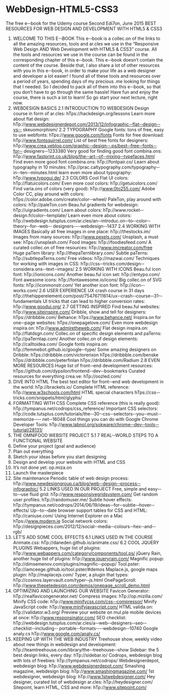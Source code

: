 # WebDesign-HTML5-CSS3

The free e-­‐book for the Udemy course
Second Edi7on, June 2015
BEST RESOURCES FOR WEB
DESIGN AND DEVELOPMENT
WITH HTML5 & CSS3
1. WELCOME TO THIS E-­‐BOOK
This e-­‐book is a collec.on of the links to all the amazing resources, tools and ar.cles
we use in the “Responsive Web Design AND Web Development with HTML5 &
CSS3” course. All the tools and resources we use in the course can be found in the
corresponding chapter of this e-­‐book. This e-­‐book doesn’t contain the content of the
course.
Beside that, I also share a lot of other resources with you in this e-­‐book, in order to
make your life as a web designer and developer a lot easier! I found all of these tools
and resources over a period of years, spending days of my precious .me looking for
things that I needed. So I decided to pack all of them into this e-­‐book, so that you
don’t have to go through the same hassle!
Have fun and enjoy the course, there is such a lot to learn! So go start your next
lecture, right now.
2. WEBDESIGN BASICS
2.1 INTRODUCTION TO WEBDESIGN
Design course in form of ar.cles:
hTps://hackdesign.org/lessons
Learn more about flat design:
hTp://www.webdesignerdepot.com/2013/12/infographic-­‐flat-­‐design-­‐vs-­‐
skeuomorphism/
2.2 TYPOGRAPHY
Google fonts: tons of free, easy to use webfonts:
hTps://www.google.com/fonts
Fonts for free download:
hTp://www.fontsquirrel.com/
List of best free fonts for designers:
hTp://www.crea.vebloq.com/graphic-­‐design-­‐.ps/best-­‐free-­‐fonts-­‐for-­‐
designers-­‐1233380
Very good for finding good font combina.ons:
hTp://www.fastprint.co.uk/blog/the-­‐art-­‐of-­‐mixing-­‐typefaces.html
Find even more good font combina.ons:
hTp://fontpair.co/
Learn about typography in 10 minutes:
hTp://prac.caltypography.com/typography-­‐in-­‐ten-­‐minutes.html
learn even more about typography:
hTp://www.typogui.de/
2.3 COLORS
Cool Flat UI colors:
hTp://flatuicolors.com/
Even more cool colors:
hTp://getuicolors.com/
Find varia.ons of colors (very good):
hTp://www.0to255.com/
Adobe Color CC, play around with colors:
hTps://color.adobe.com/create/color-­‐wheel/
PaleTon, play around with colors:
hTp://paleTon.com
Beau.ful gradients for webdesign:
hTp://uigradients.com/
Learn about colors:
hTp://www.rocket-­‐design.fr/color-­‐template/
Learn even more about colors:
hTp://webdesign.tutsplus.com/ar.cles/an-­‐introduc.on-­‐to-­‐color-­‐theory-­‐for-­‐web-­‐
designers-­‐-­‐webdesign-­‐1437
2.4 WORKING WITH IMAGES
Basically all free images in one place:
hTp://thestocks.im/
Images from many sources:
hTp://www.pexels.com/
Unsplash, a must see:
hTps://unsplash.com/
Food images:
hTp://foodiesfeed.com/
A curated collec.on of free resources:
hTp://www.imcreator.com/free
Huge paTern library:
hTp://thepaTernlibrary.com/
Subtle paTerns:
hTp://subtlepaTerns.com/
Free videos:
hTp://mazwai.com/
Techniques for working with images in CSS:
hTp://css-­‐tricks.com/design-­‐considera.ons-­‐text-­‐images/
2.5 WORKING WITH ICONS
Beau.ful icon font:
hTp://ionicons.com/
Another beau.ful icon set:
hTp://entypo.com/
Font awesome icons:
hTp://fontawesome.io/icons/
Big collec.on of SVG fonts:
hTp://iconmonstr.com/
Yet another icon font:
hTp://icon-­‐works.com/
2.6 USER EXPERIENCE
UX crash course in 31 days
hTp://thehipperelement.com/post/75476711614/ux-­‐crash-­‐course-­‐31-­‐fundamentals
UI tricks that can lead to higher conversion rates:
hTp://www.goodui.org/
2.7 GETTING INSPIRED
Find beau.ful websites:
hTp://www.siteinspire.com/
Dribble, show and tell for designers:
hTps://dribbble.com/
Behance:
hTps://www.behance.net/
Inspira.on for one-­‐page websites:
hTps://onepagelove.com/
Even more webdesign inspira.on:
hTp://www.admiretheweb.com/
Flat design inspira.on:
hTp://flatdsgn.com/
Collec.on of specific design elements and paTerns:
hTp://paTerntap.com/
Another collec.on of design elements:
hTp://calltoidea.com/
Google fonts inspira.on:
hTp://femmebot.github.io/google-­‐type/
Some amazing designers on Dribble:
hTps://dribbble.com/victorerixon
hTps://dribbble.com/benske
hTps://dribbble.com/peterfinlan
hTps://dribbble.com/Radium
2.8 EVEN MORE RESOURCES
Huge list of front-­‐end development resources:
hTps://github.com/dypsilon/frontend-­‐dev-­‐bookmarks
Curated resources for everything crea.ve:
hTp://oozled.com/
3. DIVE INTO HTML
The best text editor for front-­‐end web development in the world:
hTp://brackets.io/
Complete HTML reference:
hTp://www.w3schools.com/html
HTML special characters
hTps://css-­‐tricks.com/snippets/html/glyphs/
4. FORMATTING WITH CSS
Complete CSS reference (this is really good):
hTp://tympanus.net/codrops/css_reference/
Important CSS selectors:
hTp://code.tutsplus.com/tutorials/the-­‐30-­‐css-­‐selectors-­‐you-­‐must-­‐memorize-­‐-­‐
net-­‐16048
Cool things you can do with Google Chrome Developer Tools:
hTp://www.labnol.org/sokware/chrome-­‐dev-­‐tools-­‐tutorial/28131/
5. THE OMNIFOOD WEBSITE PROJECT
5.1 7 REAL-­‐WORLD STEPS TO A FUNCTIONAL WEBSITE
1. Define your project (goal and audience)
2. Plan out everything
3. Sketch your ideas before you start designing
4. Design and develop your website with HTML and CSS
5. It’s not done yet: op.miza.on
6. Launch the masterpiece
7. Site maintenance
Periodic table of web design process:
hTp://www.newdesigngroup.ca/blog/web-­‐design-­‐process-­‐infographic/
5.2 LINKS USED IN OUR PROJECT
Free, simple and easy-­‐to-­‐use fluid grid:
hTp://www.responsivegridsystem.com/
Get random user profiles:
hTp://randomuser.me/
Subtle hover effects:
hTp://tympanus.net/codrops/2014/06/19/ideas-­‐for-­‐subtle-­‐hover-­‐effects/
Up-­‐to-­‐date browser support tables for CSS and HTML:
hTp://caniuse.com/
Using Internet Explorer on a Mac
hTps://www.modern.ie
Social network colors:
hTp://designpieces.com/2012/12/social-­‐media-­‐colours-­‐hex-­‐and-­‐rgb/
6. LET’S ADD SOME COOL EFFECTS
6.1 LINKS USED IN THE COURSE
Animate.css:
hTp://daneden.github.io/animate.css/
6.2 COOL JQUERY PLUGINS
Webappers, huge list of plugins:
hTp://www.webappers.com/category/components/tool.ps/
jQuery Rain, another huge list of plugins:
hTp://www.jqueryrain.com/
Magnific popup:
hTp://dimsemenov.com/plugins/magnific-­‐popup/
Tool.pster:
hTp://iamceege.github.io/tool.pster/#demos
Maplace.js, google maps plugin:
hTp://maplacejs.com/
Typer, a plugin that types:
hTp://cosmos.layervault.com/typer-­‐js.html
OnePageScroll:
hTp://www.thepetedesign.com/demos/onepage_scroll_demo.html
7. OPTIMIZING AND LAUNCHING OUR
WEBSITE
Favicon Generator:
hTp://realfavicongenerator.net/
Compress images:
hTp://op.mizilla.com/
Minify CSS code:
hTp://www.minifycss.com/css-­‐compressor/
Minify JavaScript code:
hTp://www.minifyjavascript.com/
HTML valida.on:
hTp://validator.w3.org/
Preview your website on mul.ple mobile devices at once:
hTp://www.responsinator.com/
SEO checklist:
hTp://webdesign.tutsplus.com/ar.cles/a-­‐web-­‐designers-­‐seo-­‐checklist-­‐including-­‐
portable-­‐formats-­‐-­‐webdesign-­‐10740
Google analy.cs
hTp://www.google.com/analy.cs/
8. KEEPING UP WITH THE WEB INDUSTRY
Treehouse show, weekly video about new things in webdesign and development:
hTp://teamtreehouse.com/library/the-­‐treehouse-­‐show
Sidebar: the 5 best design links, every day:
hTp://sidebar.io/
Codrops, webdesign blog with lots of freebies:
hTp://tympanus.net/codrops/
Webdesignerdepot, webdesign blog:
hTp://www.webdesignerdepot.com/
Smashing magazine, webdesign blog:
hTp://www.smashingmagazine.com/
1st webdesigner, webdesign blog:
hTp://www.1stwebdesigner.com/
Hey designer, curated list of webdesign ar.cles:
hTp://heydesigner.com/
Sitepoint, learn HTML, CSS and more:
hTp://www.sitepoint.com/
